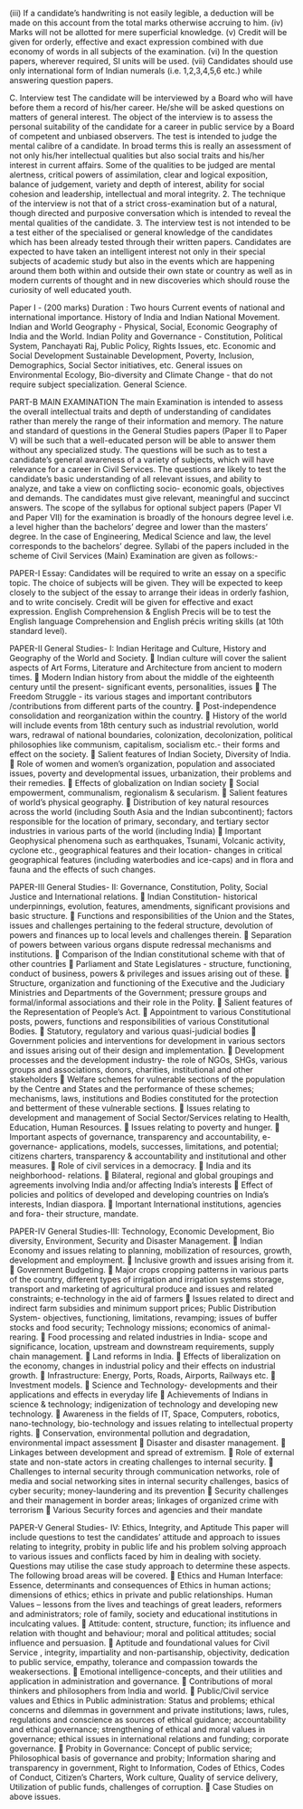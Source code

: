 ---
---
(iii) If a candidate’s handwriting is not easily legible, a deduction will be made on this account from the total marks
otherwise accruing to him.
(iv) Marks will not be allotted for mere superficial knowledge.
(v) Credit will be given for orderly, effective and exact expression combined with due economy of words in all subjects of
the examination.
(vi) In the question papers, wherever required, SI units will be used.
(vii) Candidates should use only international form of Indian numerals (i.e. 1,2,3,4,5,6 etc.) while answering question
papers.

C. Interview test
The candidate will be interviewed by a Board who will have before them a record of his/her career. He/she will be asked
questions on matters of general interest. The object of the interview is to assess the personal suitability of the candidate for
a career in public service by a Board of competent and unbiased observers. The test is intended to judge the mental calibre
of a candidate. In broad terms this is really an assessment of not only his/her intellectual qualities but also social traits and
his/her interest in current affairs. Some of the qualities to be judged are mental alertness, critical powers of assimilation,
clear and logical exposition, balance of judgement, variety and depth of interest, ability for social cohesion and leadership,
intellectual and moral integrity.
2. The technique of the interview is not that of a strict cross-examination but of a natural, though directed and purposive
conversation which is intended to reveal the mental qualities of the candidate.
3. The interview test is not intended to be a test either of the specialised or general knowledge of the candidates which has
been already tested through their written papers. Candidates are expected to have taken an intelligent interest not only in
their special subjects of academic study but also in the events which are happening around them both within and outside
their own state or country as well as in modern currents of thought and in new discoveries which should rouse the curiosity
of well educated youth.

Paper I - (200 marks) Duration : Two hours
Current events of national and international importance.
History of India and Indian National Movement.
Indian and World Geography - Physical, Social, Economic Geography of India and the World.
Indian Polity and Governance - Constitution, Political System, Panchayati Raj, Public Policy, Rights
Issues, etc.
Economic and Social Development Sustainable Development, Poverty, Inclusion, Demographics,
Social Sector initiatives, etc.
General issues on Environmental Ecology, Bio-diversity and Climate Change - that do not require
subject specialization.
General Science.

PART-B
MAIN EXAMINATION
The main Examination is intended to assess the overall intellectual traits and depth of understanding
of candidates rather than merely the range of their information and memory.
The nature and standard of questions in the General Studies papers (Paper II to Paper V) will be
such that a well-educated person will be able to answer them without any specialized study. The questions
will be such as to test a candidate’s general awareness of a variety of subjects, which will have relevance for
a career in Civil Services. The questions are likely to test the candidate’s basic understanding of all relevant
issues, and ability to analyze, and take a view on conflicting socio- economic goals, objectives and demands.
The candidates must give relevant, meaningful and succinct answers.
The scope of the syllabus for optional subject papers (Paper VI and Paper VII) for the examination is
broadly of the honours degree level i.e. a level higher than the bachelors’ degree and lower than the masters’
degree. In the case of Engineering, Medical Science and law, the level corresponds to the bachelors’
degree.
Syllabi of the papers included in the scheme of Civil Services (Main) Examination are given as follows:-

PAPER-I
Essay: Candidates will be required to write an essay on a specific topic. The choice of subjects will be given.
They will be expected to keep closely to the subject of the essay to arrange their ideas in orderly fashion, and to
write concisely. Credit will be given for effective and exact expression.
English Comprehension & English Precis will be to test the English language Comprehension and English
précis writing skills (at 10th standard level).

PAPER-II
General Studies- I: Indian Heritage and Culture, History and Geography of the World and Society.
 Indian culture will cover the salient aspects of Art Forms, Literature and Architecture from ancient to
modern times.
 Modern Indian history from about the middle of the eighteenth century until the present- significant
events, personalities, issues
 The Freedom Struggle - its various stages and important contributors /contributions from different
parts of the country.
 Post-independence consolidation and reorganization within the country.
 History of the world will include events from 18th century such as industrial revolution, world wars,
redrawal of national boundaries, colonization, decolonization, political philosophies like communism,
capitalism, socialism etc.- their forms and effect on the society.
 Salient features of Indian Society, Diversity of India.
 Role of women and women’s organization, population and associated issues, poverty and
developmental issues, urbanization, their problems and their remedies.
 Effects of globalization on Indian society
 Social empowerment, communalism, regionalism & secularism.
 Salient features of world’s physical geography.
 Distribution of key natural resources across the world (including South Asia and the Indian subcontinent);
factors responsible for the location of primary, secondary, and tertiary sector industries in
various parts of the world (including India)
 Important Geophysical phenomena such as earthquakes, Tsunami, Volcanic activity, cyclone etc.,
geographical features and their location- changes in critical geographical features (including waterbodies
and ice-caps) and in flora and fauna and the effects of such changes.

PAPER-III
General Studies- II: Governance, Constitution, Polity, Social Justice and International relations.
 Indian Constitution- historical underpinnings, evolution, features, amendments, significant provisions
and basic structure.
 Functions and responsibilities of the Union and the States, issues and challenges pertaining to the
federal structure, devolution of powers and finances up to local levels and challenges therein.
 Separation of powers between various organs dispute redressal mechanisms and institutions.
 Comparison of the Indian constitutional scheme with that of other countries
 Parliament and State Legislatures - structure, functioning, conduct of business, powers & privileges
and issues arising out of these.
 Structure, organization and functioning of the Executive and the Judiciary Ministries and Departments
of the Government; pressure groups and formal/informal associations and their role in the Polity.
 Salient features of the Representation of People’s Act.
 Appointment to various Constitutional posts, powers, functions and responsibilities of various
Constitutional Bodies.
 Statutory, regulatory and various quasi-judicial bodies
 Government policies and interventions for development in various sectors and issues arising out of
their design and implementation.
 Development processes and the development industry- the role of NGOs, SHGs, various groups and
associations, donors, charities, institutional and other stakeholders
 Welfare schemes for vulnerable sections of the population by the Centre and States and the
performance of these schemes; mechanisms, laws, institutions and Bodies constituted for the
protection and betterment of these vulnerable sections.
 Issues relating to development and management of Social Sector/Services relating to Health,
Education, Human Resources.
 Issues relating to poverty and hunger.
 Important aspects of governance, transparency and accountability, e-governance- applications,
models, successes, limitations, and potential; citizens charters, transparency & accountability and
institutional and other measures.
 Role of civil services in a democracy.
 India and its neighborhood- relations.
 Bilateral, regional and global groupings and agreements involving India and/or affecting India’s
interests
 Effect of policies and politics of developed and developing countries on India’s interests, Indian
diaspora.
 Important International institutions, agencies and fora- their structure, mandate.


PAPER-IV
General Studies-III: Technology, Economic Development, Bio diversity, Environment, Security and
Disaster Management.
 Indian Economy and issues relating to planning, mobilization of resources, growth, development and
employment.
 Inclusive growth and issues arising from it.
 Government Budgeting.
 Major crops cropping patterns in various parts of the country, different types of irrigation and
irrigation systems storage, transport and marketing of agricultural produce and issues and related
constraints; e-technology in the aid of farmers
 Issues related to direct and indirect farm subsidies and minimum support prices; Public Distribution
System- objectives, functioning, limitations, revamping; issues of buffer stocks and food security;
Technology missions; economics of animal-rearing.
 Food processing and related industries in India- scope and significance, location, upstream and
downstream requirements, supply chain management.
 Land reforms in India.
 Effects of liberalization on the economy, changes in industrial policy and their effects on industrial
growth.
 Infrastructure: Energy, Ports, Roads, Airports, Railways etc.
 Investment models.
 Science and Technology- developments and their applications and effects in everyday life
 Achievements of Indians in science & technology; indigenization of technology and developing new
technology.
 Awareness in the fields of IT, Space, Computers, robotics, nano-technology, bio-technology and
issues relating to intellectual property rights.
 Conservation, environmental pollution and degradation, environmental impact assessment
 Disaster and disaster management.
 Linkages between development and spread of extremism.
 Role of external state and non-state actors in creating challenges to internal security.
 Challenges to internal security through communication networks, role of media and social networking
sites in internal security challenges, basics of cyber security; money-laundering and its prevention
 Security challenges and their management in border areas; linkages of organized crime with
terrorism
 Various Security forces and agencies and their mandate


PAPER-V
General Studies- IV: Ethics, Integrity, and Aptitude
This paper will include questions to test the candidates’ attitude and approach to issues relating to integrity,
probity in public life and his problem solving approach to various issues and conflicts faced by him in dealing
with society. Questions may utilise the case study approach to determine these aspects. The following broad
areas will be covered.
 Ethics and Human Interface: Essence, determinants and consequences of Ethics in human actions;
dimensions of ethics; ethics in private and public relationships. Human Values – lessons from the
lives and teachings of great leaders, reformers and administrators; role of family, society and
educational institutions in inculcating values.
 Attitude: content, structure, function; its influence and relation with thought and behaviour; moral and
political attitudes; social influence and persuasion.
 Aptitude and foundational values for Civil Service , integrity, impartiality and non-partisanship,
objectivity, dedication to public service, empathy, tolerance and compassion towards the weakersections.
 Emotional intelligence-concepts, and their utilities and application in administration and governance.
 Contributions of moral thinkers and philosophers from India and world.
 Public/Civil service values and Ethics in Public administration: Status and problems; ethical concerns
and dilemmas in government and private institutions; laws, rules, regulations and conscience as
sources of ethical guidance; accountability and ethical governance; strengthening of ethical and moral
values in governance; ethical issues in international relations and funding; corporate governance.
 Probity in Governance: Concept of public service; Philosophical basis of governance and probity;
Information sharing and transparency in government, Right to Information, Codes of Ethics, Codes of
Conduct, Citizen’s Charters, Work culture, Quality of service delivery, Utilization of public funds,
challenges of corruption.
 Case Studies on above issues.